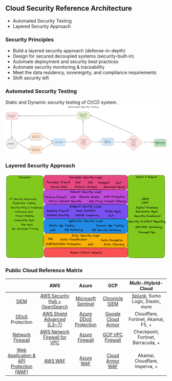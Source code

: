 ## Cloud Security Reference Architecture
* Automated Security Testing
* Layered Security Approach

### Security Principles
* Build a layered security approach (defense-in-depth)
* Design for secured decoupled systems (security-built-in)
* Automate deployment and security best practices
* Automate security monitoring & traceability 
* Meet the data residency, sovereignty, and compliance requirements
* Shift security left

### Automated Security Testing
Static and Dynamic security testing of CI/CD system. 
![Automated Security Testing Diagram](/img/AutomatedSecurityTesting.png)

### Layered Security Approach
![Layered Security](/img/LayeredSecurityApproach.png)

### Public Cloud Reference Matrix

|  | AWS | Azure | GCP | Multi-/Hybrid- Cloud |
| :---: | :---: | :---: | :---: | :---: |
| [SIEM](https://en.wikipedia.org/wiki/Security_information_and_event_management) | [AWS Security Hub + OpenSearch](https://aws.amazon.com/blogs/security/how-to-use-aws-security-hub-and-amazon-opensearch-service-for-siem/)   | [Microsoft Sentinel](https://learn.microsoft.com/en-us/azure/sentinel/overview) | [Chronicle SIEM](https://chronicle.security/suite/siem/)  | [Splunk](https://www.splunk.com/en_us/products/enterprise-security.html), Sumo Logic, Elastic, more |
| [DDoS](https://en.wikipedia.org/wiki/Denial-of-service_attack) Protection | [AWS Shield Advanced (L3~7)](https://aws.amazon.com/shield/) | [Azure DDoS Protection](https://azure.microsoft.com/en-us/products/ddos-protection) | [Google Cloud Armor](https://cloud.google.com/armor/docs/advanced-network-ddos) | Cloudflare, Fortinet, Akamai, F5, + |
| [Network Firewall](https://www.gartner.com/reviews/market/network-firewalls) | [AWS Network Firewall for VPC](https://docs.aws.amazon.com/network-firewall/latest/developerguide/what-is-aws-network-firewall.html) | [Azure Firewall](https://azure.microsoft.com/en-us/products/azure-firewall/) | [GCP VPC Firewall](https://cloud.google.com/vpc/docs/firewalls) | Checkpoint, Fortinet, Barracuda, + |
| [Web Application & API Protection (WAF)](https://www.gartner.com/reviews/market/cloud-web-application-and-api-protection) | [AWS WAF](https://aws.amazon.com/waf/) | [Azure WAF](https://azure.microsoft.com/en-us/products/web-application-firewall/) | [Cloud Armor WAF](https://codelabs.developers.google.com/codelabs/cloudnet-ca-waf-rules#0) | Akamai, Cloudflare, Imperva, + |
